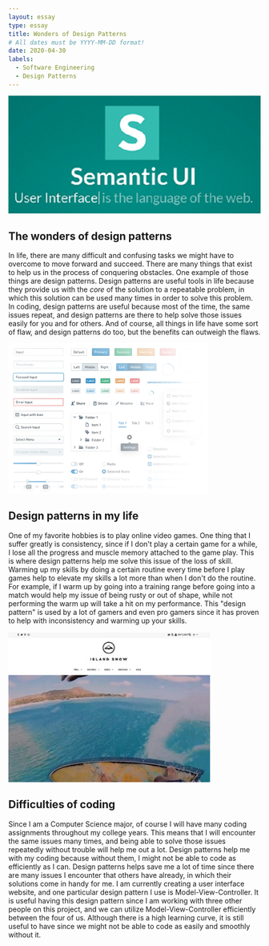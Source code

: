 ```yaml
---
layout: essay
type: essay
title: Wonders of Design Patterns
# All dates must be YYYY-MM-DD format!
date: 2020-04-30
labels:
  - Software Engineering
  - Design Patterns
--- 
```


<img class="ui centered medium rounded image" src="../images/semantic-ui.png">

## The wonders of design patterns
In life, there are many difficult and confusing tasks we might have to overcome to move forward and succeed. There are many things that exist to help us in the process of conquering obstacles. One example of those things are design patterns. Design patterns are useful tools in life because they provide us with the *core* of the solution to a repeatable problem, in which this solution can be used many times in order to solve this problem. In coding, design patterns are useful because most of the time, the same issues repeat, and design patterns are there to help solve those issues easily for you and for others. And of course, all things in life have some sort of flaw, and design patterns do too, but the benefits can outweigh the flaws.

<img class="ui medium right circular floated image" src="../images/ui-frameworks.png">

## Design patterns in my life
One of my favorite hobbies is to play online video games. One thing that I suffer greatly is consistency, since if I don't play a certain game for a while, I lose all the progress and muscle memory attached to the game play. This is where design patterns help me solve this issue of the loss of skill. Warming up my skills by doing a certain routine every time before I play games help to elevate my skills a lot more than when I don't do the routine. For example, if I warm up by going into a training range before going into a match would help my issue of being rusty or out of shape, while not performing the warm up will take a hit on my performance. This "design pattern" is used by a lot of gamers and even pro gamers since it has proven to help with inconsistency and warming up your skills.

<img class="ui medium right circular floated image" src="../images/island-snow-image.jpg">

## Difficulties of coding
Since I am a Computer Science major, of course I will have many coding assignments throughout my college years. This means that I will encounter the same issues many times, and being able to solve those issues repeatedly without trouble will help me out a lot. Design patterns help me with my coding because without them, I might not be able to code as efficiently as I can. Design patterns helps save me a lot of time since there are many issues I encounter that others have already, in which their solutions come in handy for me. I am currently creating a user interface website, and one particular design pattern I use is Model-View-Controller. It is useful having this design pattern since I am working with three other people on this project, and we can utilize Model-View-Controller efficiently between the four of us. Although there is a high learning curve, it is still useful to have since we might not be able to code as easily and smoothly without it.